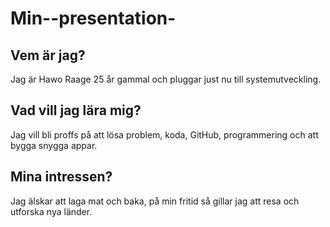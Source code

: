 # Min--presentation-
## Vem är jag? 
Jag är Hawo Raage 25 år gammal och pluggar just nu till systemutveckling. 

## Vad vill jag lära mig? 
Jag vill bli proffs på att lösa problem, koda, GitHub, programmering och att bygga snygga appar. 

## Mina intressen? 
Jag älskar att laga mat och baka, på min fritid så gillar jag att resa och utforska nya länder. 
